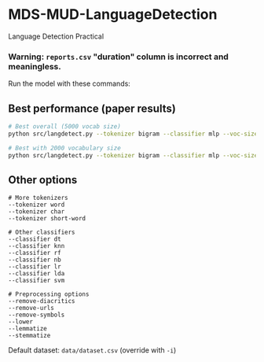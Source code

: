 # MDS-MUD-LanguageDetection
Language Detection Practical

### Warning: `reports.csv` "duration" column is incorrect and meaningless.


Run the model with these commands:

## Best performance (paper results)

```bash
# Best overall (5000 vocab size)
python src/langdetect.py --tokenizer bigram --classifier mlp --voc-size 5000

# Best with 2000 vocabulary size
python src/langdetect.py --tokenizer bigram --classifier mlp --voc-size 2000 --remove-urls --lower --split-sentences
```

## Other options

```
# More tokenizers
--tokenizer word
--tokenizer char
--tokenizer short-word

# Other classifiers
--classifier dt
--classifier knn
--classifier rf
--classifier nb
--classifier lr
--classifier lda
--classifier svm

# Preprocessing options
--remove-diacritics
--remove-urls
--remove-symbols
--lower
--lemmatize
--stemmatize
```

Default dataset: `data/dataset.csv` (override with `-i`)
